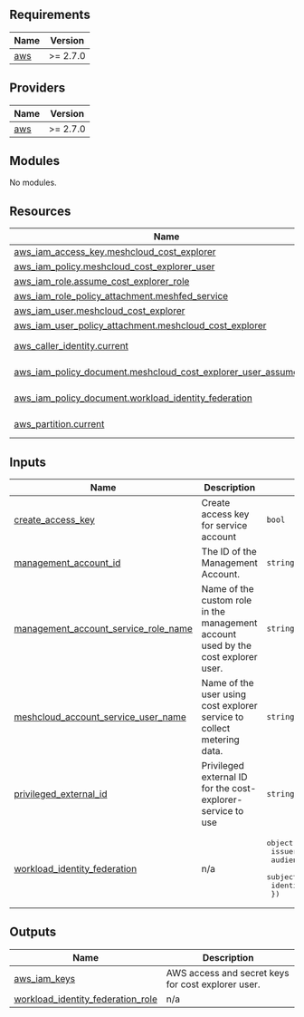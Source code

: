 <!-- BEGIN_TF_DOCS -->
## Requirements

| Name | Version |
|------|---------|
| <a name="requirement_aws"></a> [aws](#requirement\_aws) | >= 2.7.0 |

## Providers

| Name | Version |
|------|---------|
| <a name="provider_aws"></a> [aws](#provider\_aws) | >= 2.7.0 |

## Modules

No modules.

## Resources

| Name | Type |
|------|------|
| [aws_iam_access_key.meshcloud_cost_explorer](https://registry.terraform.io/providers/hashicorp/aws/latest/docs/resources/iam_access_key) | resource |
| [aws_iam_policy.meshcloud_cost_explorer_user](https://registry.terraform.io/providers/hashicorp/aws/latest/docs/resources/iam_policy) | resource |
| [aws_iam_role.assume_cost_explorer_role](https://registry.terraform.io/providers/hashicorp/aws/latest/docs/resources/iam_role) | resource |
| [aws_iam_role_policy_attachment.meshfed_service](https://registry.terraform.io/providers/hashicorp/aws/latest/docs/resources/iam_role_policy_attachment) | resource |
| [aws_iam_user.meshcloud_cost_explorer](https://registry.terraform.io/providers/hashicorp/aws/latest/docs/resources/iam_user) | resource |
| [aws_iam_user_policy_attachment.meshcloud_cost_explorer](https://registry.terraform.io/providers/hashicorp/aws/latest/docs/resources/iam_user_policy_attachment) | resource |
| [aws_caller_identity.current](https://registry.terraform.io/providers/hashicorp/aws/latest/docs/data-sources/caller_identity) | data source |
| [aws_iam_policy_document.meshcloud_cost_explorer_user_assume_role](https://registry.terraform.io/providers/hashicorp/aws/latest/docs/data-sources/iam_policy_document) | data source |
| [aws_iam_policy_document.workload_identity_federation](https://registry.terraform.io/providers/hashicorp/aws/latest/docs/data-sources/iam_policy_document) | data source |
| [aws_partition.current](https://registry.terraform.io/providers/hashicorp/aws/latest/docs/data-sources/partition) | data source |

## Inputs

| Name | Description | Type | Default | Required |
|------|-------------|------|---------|:--------:|
| <a name="input_create_access_key"></a> [create\_access\_key](#input\_create\_access\_key) | Create access key for service account | `bool` | `true` | no |
| <a name="input_management_account_id"></a> [management\_account\_id](#input\_management\_account\_id) | The ID of the Management Account. | `string` | n/a | yes |
| <a name="input_management_account_service_role_name"></a> [management\_account\_service\_role\_name](#input\_management\_account\_service\_role\_name) | Name of the custom role in the management account used by the cost explorer user. | `string` | `"MeshCostExplorerServiceRole"` | no |
| <a name="input_meshcloud_account_service_user_name"></a> [meshcloud\_account\_service\_user\_name](#input\_meshcloud\_account\_service\_user\_name) | Name of the user using cost explorer service to collect metering data. | `string` | `"meshcloud-cost-explorer-user"` | no |
| <a name="input_privileged_external_id"></a> [privileged\_external\_id](#input\_privileged\_external\_id) | Privileged external ID for the cost-explorer-service to use | `string` | n/a | yes |
| <a name="input_workload_identity_federation"></a> [workload\_identity\_federation](#input\_workload\_identity\_federation) | n/a | <pre>object({<br>    issuer                = string,<br>    audience              = string,<br>    subject               = string,<br>    identity_provider_arn = string<br>  })</pre> | `null` | no |

## Outputs

| Name | Description |
|------|-------------|
| <a name="output_aws_iam_keys"></a> [aws\_iam\_keys](#output\_aws\_iam\_keys) | AWS access and secret keys for cost explorer user. |
| <a name="output_workload_identity_federation_role"></a> [workload\_identity\_federation\_role](#output\_workload\_identity\_federation\_role) | n/a |
<!-- END_TF_DOCS -->